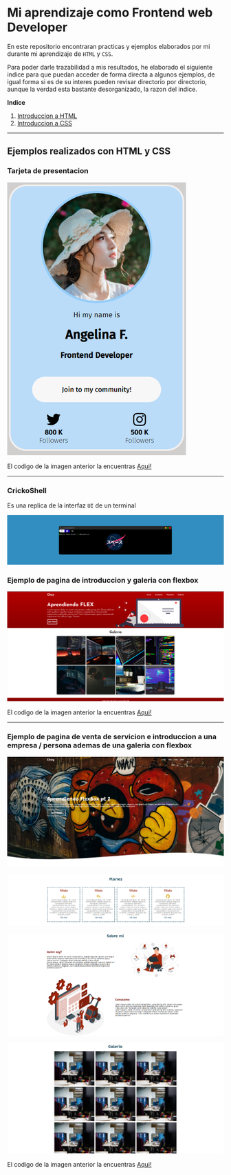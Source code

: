 # Mi aprendizaje como Frontend web Developer
En este repositorio encontraran practicas y ejemplos elaborados por mi durante mi aprendizaje de `HTML` y `CSS`.

Para poder darle trazabilidad a mis resultados, he elaborado el siguiente indice para que puedan acceder de forma directa a algunos ejemplos, de igual forma si es de su interes pueden revisar directorio por directorio, aunque la verdad esta bastante desorganizado, la razon del indice.


**Indice**
<ol>
    <li><a href="/class_css/_html_css_/README.md" target="_blank">Introduccion a HTML</a></li>
    <li><a href="/class_css/_html_css_/units_measure/README.md" target="_blank">Introduccion a CSS</a></li>
</ol>

---
## Ejemplos realizados con HTML y CSS

### Tarjeta de presentacion
![Tarjeta de presentacion](class_css/_html_css_/assets/Tarjeta_presentacion.png)

El codigo de la imagen anterior la encuentras <a href="class_css/_html_css_/Card" target="_blank">Aqui!</a>

---

### CrickoShell
Es una replica de la interfaz `UI` de un terminal

![CrickoShell](class_css/_html_css_/assets/SHELL.png)



### Ejemplo de pagina de introduccion y galeria con flexbox

![Ejemplo de pagina con flexbox](class_css/_html_css_/assets/APRENDIENDO%20FLEX.png)

El codigo de la imagen anterior la encuentras <a href="class_css/_clase_5_" target="_blank">Aqui!</a>

---
### Ejemplo de pagina de venta de servicion e introduccion a una empresa / persona ademas de una galeria con flexbox

![Ejemplo de pagina con flexbox](class_css/_html_css_/assets/APRENDIENDO%20FLEX2.png)

![Ejemplo de pagina con flexbox](class_css/_html_css_/assets/APRENDIENDO%20FLEX21.png)

![Ejemplo de pagina con flexbox](class_css/_html_css_/assets/APRENDIENDO%20FLEX22.png)

![Ejemplo de pagina con flexbox](class_css/_html_css_/assets/APRENDIENDO%20FLEX23.png)

El codigo de la imagen anterior la encuentras <a href="class_css/_clase_6_" target="_blank">Aqui!</a>
